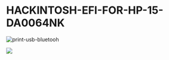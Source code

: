 # HACKINTOSH-EFI-FOR-HP-15-DA0064NK
<!-- <div id="header" align="center">
  <img src="https://github.com/versionbeta10/HACKINTOSH-EFI-FOR-HP-15-DA0064NK-/assets/53920740/eebfe9e4-123e-4141-ab83-e3fcd16c3290" width="2000" height="600"/>
</div> -->
![print-usb-bluetooh](https://github.com/versionbeta10/HACKINTOSH-EFI-FOR-HP-15-DA0064NK-/assets/53920740/eebfe9e4-123e-4141-ab83-e3fcd16c3290)

<div id="badges">
  <img src="https://img.shields.io/badge/EFI-v1.0-blue">
</div>
